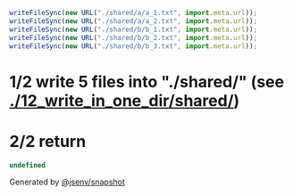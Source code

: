 ```js
writeFileSync(new URL("./shared/a/a_1.txt", import.meta.url));
writeFileSync(new URL("./shared/a/a_2.txt", import.meta.url));
writeFileSync(new URL("./shared/b/b_1.txt", import.meta.url));
writeFileSync(new URL("./shared/b/b_2.txt", import.meta.url));
writeFileSync(new URL("./shared/b/b_3.txt", import.meta.url));
```

# 1/2 write 5 files into "./shared/" (see [./12_write_in_one_dir/shared/](outDirectoryUrlDisplayed))

# 2/2 return

```js
undefined
```

Generated by [@jsenv/snapshot](https://github.com/jsenv/core/tree/main/packages/independent/snapshot)